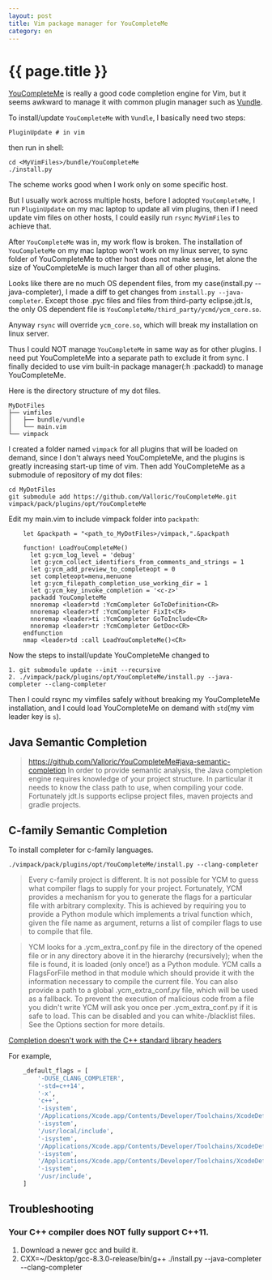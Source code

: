 ```yaml
---
layout: post
title: Vim package manager for YouCompleteMe
category: en
---
```


{{ page.title }}
================

[YouCompleteMe](https://github.com/Valloric/YouCompleteMe) is really a good code completion engine for Vim, but it seems awkward to manage it with common plugin manager such as [Vundle](https://github.com/VundleVim/Vundle.vim).

To install/update `YouCompleteMe` with `Vundle`, I basically need two steps:

    PluginUpdate # in vim

then run in shell:

    cd <MyVimFiles>/bundle/YouCompleteMe
    ./install.py

The scheme works good when I work only on some specific host.

But I usually work across multiple hosts, before I adopted `YouCompleteMe`, I run `PluginUpdate` on my mac laptop to update all vim plugins, then if I need update vim files on other hosts, I could easily run `rsync` `MyVimFiles` to achieve that.

After `YouCompleteMe` was in, my work flow is broken. The installation of `YouCompleteMe` on my mac laptop won't work on my linux server, to sync folder of YouCompleteMe to other host does not make sense, let alone the size of YouCompleteMe is much larger than all of other plugins.

Looks like there are no much OS dependent files, from my case(install.py --java-completer), I made a diff to get changes from `install.py --java-completer`. Except those .pyc files and files from third-party eclipse.jdt.ls, the only OS dependent file is `YouCompleteMe/third_party/ycmd/ycm_core.so`.

Anyway `rsync` will override `ycm_core.so`, which will break my installation on linux server.

Thus I could NOT manage `YouCompleteMe` in same way as for other plugins. I need put YouCompleteMe into a separate path to exclude it from sync. I finally decided to use vim built-in package manager(:h :packadd) to manage YouCompleteMe.

Here is the directory structure of my dot files.

    MyDotFiles
    ├── vimfiles
    │   ├── bundle/vundle
    │   └── main.vim
    └── vimpack

I created a folder named `vimpack` for all plugins that will be loaded on demand, since I don't always need YouCompleteMe, and the plugins is greatly increasing start-up time of vim. Then add YouCompleteMe as a submodule of repository of my dot files:

    cd MyDotFiles
    git submodule add https://github.com/Valloric/YouCompleteMe.git vimpack/pack/plugins/opt/YouCompleteMe

Edit my main.vim to include vimpack folder into `packpath`:

```vim
    let &packpath = "<path_to_MyDotFiles>/vimpack,".&packpath

    function! LoadYouCompleteMe()
      let g:ycm_log_level = 'debug'
      let g:ycm_collect_identifiers_from_comments_and_strings = 1
      let g:ycm_add_preview_to_completeopt = 0
      set completeopt=menu,menuone
      let g:ycm_filepath_completion_use_working_dir = 1
      let g:ycm_key_invoke_completion = '<c-z>'
      packadd YouCompleteMe
      nnoremap <leader>td :YcmCompleter GoToDefinition<CR>
      nnoremap <leader>tf :YcmCompleter FixIt<CR>
      nnoremap <leader>ti :YcmCompleter GoToInclude<CR>
      nnoremap <leader>tr :YcmCompleter GetDoc<CR>
    endfunction
    nmap <leader>td :call LoadYouCompleteMe()<CR>
```

Now the steps to install/update YouCompleteMe changed to

    1. git submodule update --init --recursive
    2. ./vimpack/pack/plugins/opt/YouCompleteMe/install.py --java-completer --clang-completer

Then I could rsync my vimfiles safely without breaking my YouCompleteMe installation, and I could load YouCompleteMe on demand with `std`(my vim leader key is `s`).

## Java Semantic Completion

>https://github.com/Valloric/YouCompleteMe#java-semantic-completion
>In order to provide semantic analysis, the Java completion engine requires knowledge of your project structure. In particular it needs to know the class path to use, when compiling your code. Fortunately jdt.ls supports eclipse project files, maven projects and gradle projects.

## C-family Semantic Completion
To install completer for c-family languages.

    ./vimpack/pack/plugins/opt/YouCompleteMe/install.py --clang-completer

>Every c-family project is different. It is not possible for YCM to guess what compiler flags to supply for your project. Fortunately, YCM provides a mechanism for you to generate the flags for a particular file with arbitrary complexity. This is achieved by requiring you to provide a Python module which implements a trival function which, given the file name as argument, returns a list of compiler flags to use to compile that file.

>YCM looks for a .ycm_extra_conf.py file in the directory of the opened file or in any directory above it in the hierarchy (recursively); when the file is found, it is loaded (only once!) as a Python module. YCM calls a FlagsForFile method in that module which should provide it with the information necessary to compile the current file. You can also provide a path to a global .ycm_extra_conf.py file, which will be used as a fallback. To prevent the execution of malicious code from a file you didn't write YCM will ask you once per .ycm_extra_conf.py if it is safe to load. This can be disabled and you can white-/blacklist files. See the Options section for more details.

[Completion doesn't work with the C++ standard library headers](https://github.com/Valloric/YouCompleteMe#completion-doesnt-work-with-the-c-standard-library-headers)

For example,
```python
    _default_flags = [
        '-DUSE_CLANG_COMPLETER',
        '-std=c++14',
        '-x',
        'c++',
        '-isystem',
        '/Applications/Xcode.app/Contents/Developer/Toolchains/XcodeDefault.xctoolchain/usr/include/c++/v1',
        '-isystem',
        '/usr/local/include',
        '-isystem',
        '/Applications/Xcode.app/Contents/Developer/Toolchains/XcodeDefault.xctoolchain/usr/lib/clang/9.0.0/include',
        '-isystem',
        '/Applications/Xcode.app/Contents/Developer/Toolchains/XcodeDefault.xctoolchain/usr/include',
        '-isystem',
        '/usr/include',
    ]
```
## Troubleshooting
### Your C++ compiler does NOT fully support C++11.
1. Download a newer gcc and build it.
1. CXX=~/Desktop/gcc-8.3.0-release/bin/g++ ./install.py --java-completer --clang-completer
